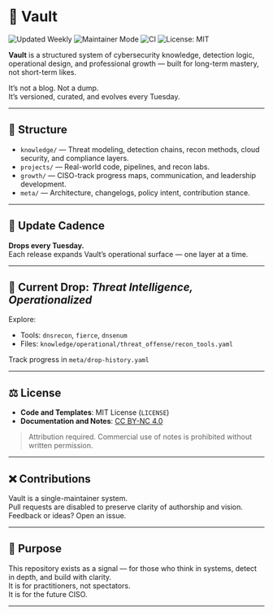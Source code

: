 # 🧠 Vault
<p align="left">
  <img alt="Updated Weekly" src="https://img.shields.io/badge/updated-weekly-brightgreen">
  <img alt="Maintainer Mode" src="https://img.shields.io/badge/contributors-closed-lightgrey">
  <img alt="CI" src="https://github.com/lazuna/vault/actions/workflows/ci.yml/badge.svg">
  <img alt="License: MIT" src="https://img.shields.io/badge/license-MIT-blue">
</p>

**Vault** is a structured system of cybersecurity knowledge, detection logic, operational design, and professional growth — built for long-term mastery, not short-term likes.

It’s not a blog. Not a dump.  
It’s versioned, curated, and evolves every Tuesday.

---

## 📁 Structure

- `knowledge/` — Threat modeling, detection chains, recon methods, cloud security, and compliance layers.
- `projects/` — Real-world code, pipelines, and recon labs.
- `growth/` — CISO-track progress maps, communication, and leadership development.
- `meta/` — Architecture, changelogs, policy intent, contribution stance.

---

## 🔁 Update Cadence

**Drops every Tuesday.**  
Each release expands Vault’s operational surface — one layer at a time.

---

## 🚀 Current Drop: *Threat Intelligence, Operationalized*

Explore:
- Tools: `dnsrecon`, `fierce`, `dnsenum`
- Files: `knowledge/operational/threat_offense/recon_tools.yaml`

Track progress in `meta/drop-history.yaml`

---

## ⚖️ License

- **Code and Templates**: MIT License (`LICENSE`)
- **Documentation and Notes**: [CC BY-NC 4.0](https://creativecommons.org/licenses/by-nc/4.0/)

> Attribution required. Commercial use of notes is prohibited without written permission.

---

## ❌ Contributions

Vault is a single-maintainer system.  
Pull requests are disabled to preserve clarity of authorship and vision.  
Feedback or ideas? Open an issue.

---

## 🧭 Purpose

This repository exists as a signal — for those who think in systems, detect in depth, and build with clarity.  
It is for practitioners, not spectators.  
It is for the future CISO.

---

